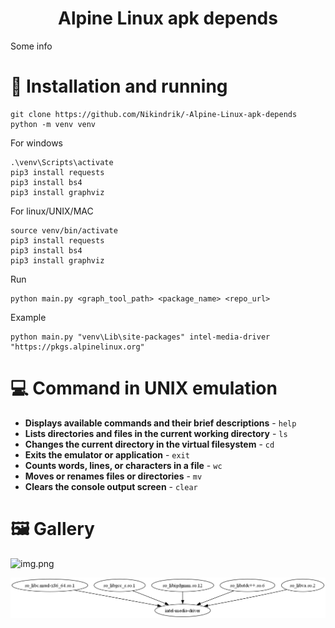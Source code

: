 <h1 align="center"> Alpine Linux apk depends  </h1>
Some info

# 📘 Installation and running

```commandline
git clone https://github.com/Nikindrik/-Alpine-Linux-apk-depends
python -m venv venv
```
For windows
```commandline
.\venv\Scripts\activate
pip3 install requests
pip3 install bs4
pip3 install graphviz
```
For linux/UNIX/MAC
```commandline
source venv/bin/activate
pip3 install requests
pip3 install bs4
pip3 install graphviz
```
Run
```commandline
python main.py <graph_tool_path> <package_name> <repo_url>
```
Example 
```editorconfig
python main.py "venv\Lib\site-packages" intel-media-driver "https://pkgs.alpinelinux.org"
```

# 💻 Command in UNIX emulation

* **Displays available commands and their brief descriptions** - `help`
* **Lists directories and files in the current working directory** - `ls`
* **Changes the current directory in the virtual filesystem** - `cd`
* **Exits the emulator or application** - `exit`
* **Counts words, lines, or characters in a file** - `wc`
* **Moves or renames files or directories** - `mv`
* **Clears the console output screen** - `clear`

# 🖼️ Gallery

![img.png](source/img/img.png)

![img.png](source/img/img_2.png)
